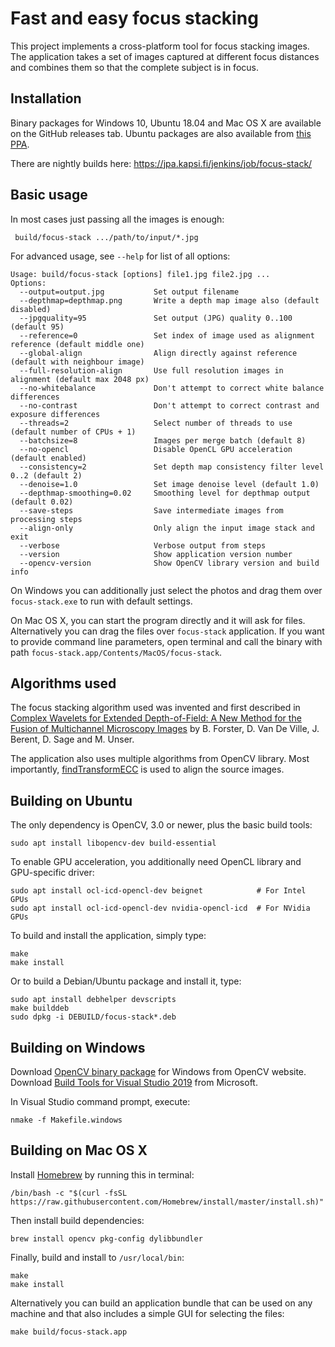 Fast and easy focus stacking
============================

This project implements a cross-platform tool for focus stacking images.
The application takes a set of images captured at different focus distances
and combines them so that the complete subject is in focus.

Installation
------------
Binary packages for Windows 10, Ubuntu 18.04 and Mac OS X are available on the GitHub
releases tab. Ubuntu packages are also available from [this PPA](https://launchpad.net/~jpa-lp/+archive/ubuntu/focus-stack).

There are nightly builds here: https://jpa.kapsi.fi/jenkins/job/focus-stack/

Basic usage
-----------
In most cases just passing all the images is enough:

     build/focus-stack .../path/to/input/*.jpg

For advanced usage, see `--help` for list of all options:

    Usage: build/focus-stack [options] file1.jpg file2.jpg ...
    Options:
      --output=output.jpg           Set output filename
      --depthmap=depthmap.png       Write a depth map image also (default disabled)
      --jpgquality=95               Set output (JPG) quality 0..100 (default 95)
      --reference=0                 Set index of image used as alignment reference (default middle one)
      --global-align                Align directly against reference (default with neighbour image)
      --full-resolution-align       Use full resolution images in alignment (default max 2048 px)
      --no-whitebalance             Don't attempt to correct white balance differences
      --no-contrast                 Don't attempt to correct contrast and exposure differences
      --threads=2                   Select number of threads to use (default number of CPUs + 1)
      --batchsize=8                 Images per merge batch (default 8)
      --no-opencl                   Disable OpenCL GPU acceleration (default enabled)
      --consistency=2               Set depth map consistency filter level 0..2 (default 2)
      --denoise=1.0                 Set image denoise level (default 1.0)
      --depthmap-smoothing=0.02     Smoothing level for depthmap output (default 0.02)
      --save-steps                  Save intermediate images from processing steps
      --align-only                  Only align the input image stack and exit
      --verbose                     Verbose output from steps
      --version                     Show application version number
      --opencv-version              Show OpenCV library version and build info

On Windows you can additionally just select the photos and drag them
over `focus-stack.exe` to run with default settings.

On Mac OS X, you can start the program directly and it will ask for files.
Alternatively you can drag the files over `focus-stack` application.
If you want to provide command line parameters, open terminal and call the
binary with path `focus-stack.app/Contents/MacOS/focus-stack`.

Algorithms used
---------------
The focus stacking algorithm used was invented and first described in
[Complex Wavelets for Extended Depth-of-Field: A New Method for the Fusion of Multichannel Microscopy Images](http://bigwww.epfl.ch/publications/forster0404.html) by B. Forster, D. Van De Ville, J. Berent, D. Sage and M. Unser.

The application also uses multiple algorithms from OpenCV library.
Most importantly, [findTransformECC](https://docs.opencv.org/3.0-beta/modules/video/doc/motion_analysis_and_object_tracking.html#findtransformecc) is used to align
the source images.

Building on Ubuntu
------------------
The only dependency is OpenCV, 3.0 or newer, plus the basic build tools:

    sudo apt install libopencv-dev build-essential

To enable GPU acceleration, you additionally need OpenCL library and
GPU-specific driver:

    sudo apt install ocl-icd-opencl-dev beignet            # For Intel GPUs
    sudo apt install ocl-icd-opencl-dev nvidia-opencl-icd  # For NVidia GPUs

To build and install the application, simply type:

    make
    make install

Or to build a Debian/Ubuntu package and install it, type:

    sudo apt install debhelper devscripts
    make builddeb
    sudo dpkg -i DEBUILD/focus-stack*.deb

Building on Windows
-------------------
Download [OpenCV binary package](https://opencv.org/releases/) for Windows from OpenCV website.
Download [Build Tools for Visual Studio 2019](https://visualstudio.microsoft.com/downloads/) from Microsoft.

In Visual Studio command prompt, execute:

    nmake -f Makefile.windows

Building on Mac OS X
--------------------
Install [Homebrew](https://brew.sh/) by running this in terminal:

    /bin/bash -c "$(curl -fsSL https://raw.githubusercontent.com/Homebrew/install/master/install.sh)"

Then install build dependencies:

    brew install opencv pkg-config dylibbundler

Finally, build and install to `/usr/local/bin`:

    make
    make install

Alternatively you can build an application bundle that can be used on any machine
and that also includes a simple GUI for selecting the files:

    make build/focus-stack.app

